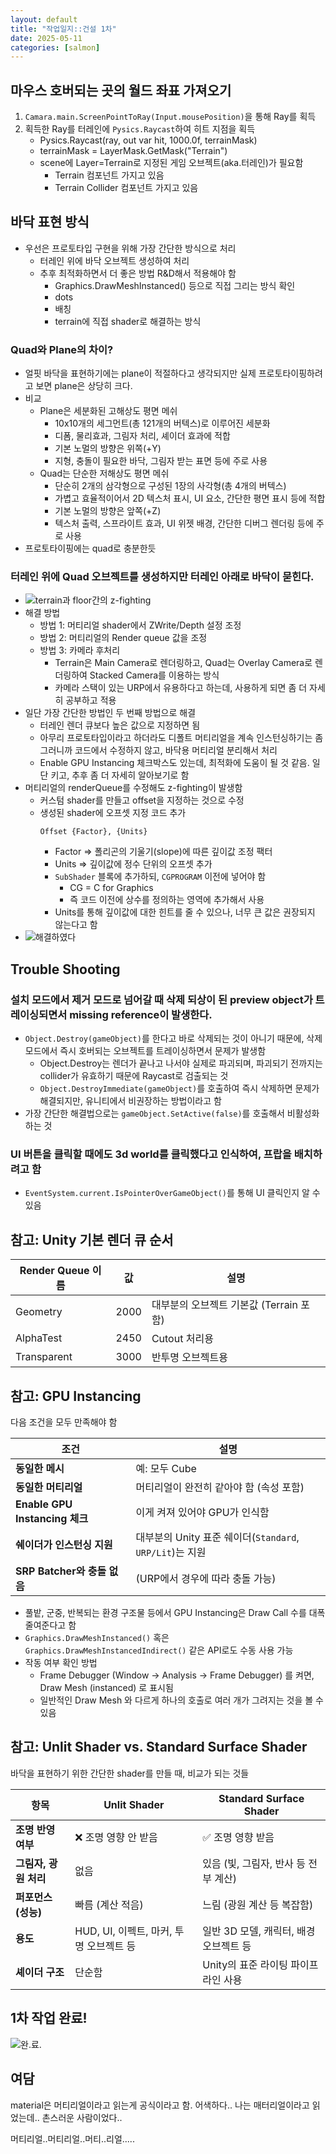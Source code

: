 ```yaml
---
layout: default
title: "작업일지::건설 1차"
date: 2025-05-11
categories: [salmon]
---
```


## 마우스 호버되는 곳의 월드 좌표 가져오기
1. `Camara.main.ScreenPointToRay(Input.mousePosition)`을 통해 Ray를 획득
2. 획득한 Ray를 터레인에 `Pysics.Raycast`하여 히트 지점을 획득
    - Pysics.Raycast(ray, out var hit, 1000.0f, terrainMask)
    - terrainMask = LayerMask.GetMask("Terrain")
    - scene에 Layer=Terrain로 지정된 게임 오브젝트(aka.터레인)가 필요함
        - Terrain 컴포넌트 가지고 있음
        - Terrain Collider 컴포넌트 가지고 있음


## 바닥 표현 방식
- 우선은 프로토타입 구현을 위해 가장 간단한 방식으로 처리
    - 터레인 위에 바닥 오브젝트 생성하여 처리
    - 추후 최적화하면서 더 좋은 방법 R&D해서 적용해야 함
        - Graphics.DrawMeshInstanced() 등으로 직접 그리는 방식 확인
        - dots
        - 배칭
        - terrain에 직접 shader로 해결하는 방식

### Quad와 Plane의 차이?
- 얼핏 바닥을 표현하기에는 plane이 적절하다고 생각되지만 실제 프로토타이핑하려고 보면 plane은 상당히 크다.
- 비교
    - Plane은 세분화된 고해상도 평면 메쉬
        - 10x10개의 세그먼트(총 121개의 버텍스)로 이루어진 세분화
        - 디폼, 물리효과, 그림자 처리, 셰이더 효과에 적합
        - 기본 노멀의 방향은 위쪽(+Y)
        - 지형, 충돌이 필요한 바닥, 그림자 받는 표면 등에 주로 사용
    - Quad는 단순한 저해상도 평면 메쉬
        - 단순히 2개의 삼각형으로 구성된 1장의 사각형(총 4개의 버텍스)
        - 가볍고 효율적이어서 2D 텍스처 표시, UI 요소, 간단한 평면 표시 등에 적합
        - 기본 노멀의 방향은 앞쪽(+Z)
        - 텍스처 출력, 스프라이트 효과, UI 위젯 배경, 간단한 디버그 렌더링 등에 주로 사용
- 프로토타이핑에는 quad로 충분한듯


### 터레인 위에 Quad 오브젝트를 생성하지만 터레인 아래로 바닥이 묻힌다.
- ![terrain과 floor간의 z-fighting](/assets/images/construction-zfighting-1.gif)
- 해결 방법
    - 방법 1: 머티리얼 shader에서 ZWrite/Depth 설정 조정
    - 방법 2: 머티리얼의 Render queue 값을 조정
    - 방법 3: 카메라 후처리
        - Terrain은 Main Camera로 렌더링하고, Quad는 Overlay Camera로 렌더링하여 Stacked Camera를 이용하는 방식
        - 카메라 스택이 있는 URP에서 유용하다고 하는데, 사용하게 되면 좀 더 자세히 공부하고 적용
- 일단 가장 간단한 방법인 두 번째 방법으로 해결
    - 터레인 렌더 큐보다 높은 값으로 지정하면 됨
    - 아무리 프로토타입이라고 하더라도 디폴트 머티리얼을 계속 인스턴싱하기는 좀 그러니까 코드에서 수정하지 않고, 바닥용 머티리얼 분리해서 처리
    - Enable GPU Instancing 체크박스도 있는데, 최적화에 도움이 될 것 같음. 일단 키고, 추후 좀 더 자세히 알아보기로 함
- 머티리얼의 renderQueue를 수정해도 z-fighting이 발생함
    - 커스텀 shader를 만들고 offset을 지정하는 것으로 수정
    - 생성된 shader에 오프셋 지정 코드 추가
        ```
        Offset {Factor}, {Units}
        ```
        - Factor => 폴리곤의 기울기(slope)에 따른 깊이값 조정 팩터
        - Units => 깊이값에 정수 단위의 오프셋 추가
        - `SubShader` 블록에 추가하되, `CGPROGRAM` 이전에 넣어야 함
            - CG = C for Graphics
            - 즉 코드 이전에 상수를 정의하는 영역에 추가해서 사용
        - Units를 통해 깊이값에 대한 힌트를 줄 수 있으나, 너무 큰 값은 권장되지 않는다고 함
- ![해결하였다](/assets/images/construction-zfighting-2.gif)

## Trouble Shooting
### 설치 모드에서 제거 모드로 넘어갈 때 삭제 되상이 된 preview object가 트레이싱되면서 missing reference이 발생한다.
- `Object.Destroy(gameObject)`를 한다고 바로 삭제되는 것이 아니기 때문에, 삭제 모드에서 즉시 호버되는 오브젝트를 트레이싱하면서 문제가 발생함
    - Object.Destroy는 렌더가 끝나고 나서야 실제로 파괴되며, 파괴되기 전까지는 collider가 유효하기 때문에 Raycast로 검출되는 것
    - `Object.DestroyImmediate(gameObject)`를 호출하여 즉시 삭제하면 문제가 해결되지만, 유니티에서 비권장하는 방법이라고 함
- 가장 간단한 해결법으로는 `gameObject.SetActive(false)`를 호출해서 비활성화하는 것


### UI 버튼을 클릭할 때에도 3d world를 클릭했다고 인식하여, 프랍을 배치하려고 함
- `EventSystem.current.IsPointerOverGameObject()`를 통해 UI 클릭인지 알 수 있음



## 참고: Unity 기본 렌더 큐 순서

| Render Queue 이름 | 값    | 설명                         |
| --------------- | ---- | -------------------------- |
| Geometry        | 2000 | 대부분의 오브젝트 기본값 (Terrain 포함) |
| AlphaTest       | 2450 | Cutout 처리용                 |
| Transparent     | 3000 | 반투명 오브젝트용                  |


## 참고: GPU Instancing
다음 조건을 모두 만족해야 함

| 조건                           | 설명                                           |
| ---------------------------- | -------------------------------------------- |
| **동일한 메시**                   | 예: 모두 Cube                                   |
| **동일한 머티리얼**                 | 머티리얼이 완전히 같아야 함 (속성 포함)                      |
| **Enable GPU Instancing 체크** | 이게 켜져 있어야 GPU가 인식함                           |
| **쉐이더가 인스턴싱 지원**             | 대부분의 Unity 표준 쉐이더(`Standard`, `URP/Lit`)는 지원 |
| **SRP Batcher와 충돌 없음**       | (URP에서 경우에 따라 충돌 가능)                         |

- 풀밭, 군중, 반복되는 환경 구조물 등에서 GPU Instancing은 Draw Call 수를 대폭 줄여준다고 함
- `Graphics.DrawMeshInstanced()` 혹은 `Graphics.DrawMeshInstancedIndirect()` 같은 API로도 수동 사용 가능
- 작동 여부 확인 방법
    - Frame Debugger (Window → Analysis → Frame Debugger) 를 켜면, Draw Mesh (instanced) 로 표시됨
    - 일반적인 Draw Mesh 와 다르게 하나의 호출로 여러 개가 그려지는 것을 볼 수 있음


## 참고: Unlit Shader vs. Standard Surface Shader
바닥을 표현하기 위한 간단한 shader를 만들 때, 비교가 되는 것들

| 항목             | **Unlit Shader**            | **Standard Surface Shader** |
| -------------- | --------------------------- | --------------------------- |
| **조명 반영 여부**   | ❌ 조명 영향 안 받음                | ✅ 조명 영향 받음                  |
| **그림자, 광원 처리** | 없음                          | 있음 (빛, 그림자, 반사 등 전부 계산)     |
| **퍼포먼스(성능)**   | 빠름 (계산 적음)                  | 느림 (광원 계산 등 복잡함)            |
| **용도**         | HUD, UI, 이펙트, 마커, 투명 오브젝트 등 | 일반 3D 모델, 캐릭터, 배경 오브젝트 등    |
| **셰이더 구조**     | 단순함                         | Unity의 표준 라이팅 파이프라인 사용      |


## 1차 작업 완료!
![완.료.](/assets/images/construction-complete-1.gif)


## 여담
material은 머티리얼이라고 읽는게 공식이라고 함. 어색하다.. 나는 매터리얼이라고 읽었는데.. 촌스러운 사람이었다..

머티리얼..머티리얼..머티..리얼.....

